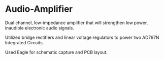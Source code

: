 # Audio-Amplifier
Dual channel, low-impedance amplifier that will strengthen low power, inaudible electronic audio signals.

Utilized bridge rectifiers and linear voltage regulators to power two AD797N Integrated Circuits.

Used Eagle for schematic capture and PCB layout.

